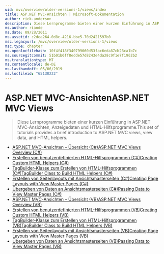 ```yaml
---
uid: mvc/overview/older-versions-1/views/index
title: ASP.NET MVC-Ansichten | Microsoft-Dokumentation
author: rick-anderson
description: Diese Lernprogramme bieten einer kurzen Einführung in ASP.NET MVC-Ansichten, Anzeigedaten und HTML-Hilfsprogramme.
ms.author: riande
ms.date: 09/28/2011
ms.assetid: c2dea264-0d8c-4216-bbe5-70d2421597b0
msc.legacyurl: /mvc/overview/older-versions-1/views
msc.type: chapter
ms.openlocfilehash: 10f4f418f340799660d53fac6eda87cb23ca1b7c
ms.sourcegitcommit: 51b01b6ff8edde57d8243e4da28c9f1e7f1962b2
ms.translationtype: MT
ms.contentlocale: de-DE
ms.lasthandoff: 05/06/2019
ms.locfileid: "65130222"
---
```

# <a name="aspnet-mvc-views"></a><span data-ttu-id="08d5b-103">ASP.NET MVC-Ansichten</span><span class="sxs-lookup"><span data-stu-id="08d5b-103">ASP.NET MVC Views</span></span>

> <span data-ttu-id="08d5b-104">Diese Lernprogramme bieten einer kurzen Einführung in ASP.NET MVC-Ansichten, Anzeigedaten und HTML-Hilfsprogramme.</span><span class="sxs-lookup"><span data-stu-id="08d5b-104">This set of tutorials provides a brief introduction to ASP.NET MVC views, view data, and HTML helpers.</span></span>

- [<span data-ttu-id="08d5b-105">ASP.NET MVC-Ansichten – Übersicht (C#)</span><span class="sxs-lookup"><span data-stu-id="08d5b-105">ASP.NET MVC Views Overview (C#)</span></span>](asp-net-mvc-views-overview-cs.md)
- [<span data-ttu-id="08d5b-106">Erstellen von benutzerdefinierten HTML-Hilfsprogrammen (C#)</span><span class="sxs-lookup"><span data-stu-id="08d5b-106">Creating Custom HTML Helpers (C#)</span></span>](creating-custom-html-helpers-cs.md)
- [<span data-ttu-id="08d5b-107">TagBuilder-Klasse zum Erstellen von HTML-Hilfsprogrammen (C#)</span><span class="sxs-lookup"><span data-stu-id="08d5b-107">TagBuilder Class to Build HTML Helpers (C#)</span></span>](using-the-tagbuilder-class-to-build-html-helpers-cs.md)
- [<span data-ttu-id="08d5b-108">Erstellen von Seitenlayouts mit Ansichtsmasterseiten (C#)</span><span class="sxs-lookup"><span data-stu-id="08d5b-108">Creating Page Layouts with View Master Pages (C#)</span></span>](creating-page-layouts-with-view-master-pages-cs.md)
- [<span data-ttu-id="08d5b-109">Übergeben von Daten an Ansichtsmasterseiten (C#)</span><span class="sxs-lookup"><span data-stu-id="08d5b-109">Passing Data to View Master Pages (C#)</span></span>](passing-data-to-view-master-pages-cs.md)
- [<span data-ttu-id="08d5b-110">ASP.NET MVC-Ansichten – Übersicht (VB)</span><span class="sxs-lookup"><span data-stu-id="08d5b-110">ASP.NET MVC Views Overview (VB)</span></span>](asp-net-mvc-views-overview-vb.md)
- [<span data-ttu-id="08d5b-111">Erstellen von benutzerdefinierten HTML-Hilfsprogrammen (VB)</span><span class="sxs-lookup"><span data-stu-id="08d5b-111">Creating Custom HTML Helpers (VB)</span></span>](creating-custom-html-helpers-vb.md)
- [<span data-ttu-id="08d5b-112">TagBuilder-Klasse zum Erstellen von HTML-Hilfsprogrammen (VB)</span><span class="sxs-lookup"><span data-stu-id="08d5b-112">TagBuilder Class to Build HTML Helpers (VB)</span></span>](using-the-tagbuilder-class-to-build-html-helpers-vb.md)
- [<span data-ttu-id="08d5b-113">Erstellen von Seitenlayouts mit Ansichtsmasterseiten (VB)</span><span class="sxs-lookup"><span data-stu-id="08d5b-113">Creating Page Layouts with View Master Pages (VB)</span></span>](creating-page-layouts-with-view-master-pages-vb.md)
- [<span data-ttu-id="08d5b-114">Übergeben von Daten an Ansichtsmasterseiten (VB)</span><span class="sxs-lookup"><span data-stu-id="08d5b-114">Passing Data to View Master Pages (VB)</span></span>](passing-data-to-view-master-pages-vb.md)
